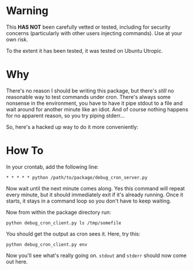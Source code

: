 # Warning

This **HAS NOT** been carefully vetted or tested, including for security concerns (particularly with other users injecting commands). Use at your own risk.

To the extent it has been tested, it was tested on Ubuntu Utropic.

# Why

There's no reason I should be writing this package, but there's *still* no reasonable way to test commands under cron. There's always some nonsense in the environment, you have to have it pipe stdout to a file and wait around for another minute like an idiot. And of course nothing happens for no apparent reason, so you try piping stderr...

So, here's a hacked up way to do it more conveniently:

# How To

In your crontab, add the following line:

    * * * * * python /path/to/package/debug_cron_server.py

Now wait until the next minute comes along. Yes this command will repeat every minute, but it should immediately exit if it's already running. Once it starts, it stays in a command loop so you don't have to keep waiting.

Now from within the package directory run:

    python debug_cron_client.py ls /tmp/somefile

You should get the output as cron sees it. Here, try this:

    python debug_cron_client.py env

Now you'll see what's really going on. `stdout` and `stderr` should now come out here.

